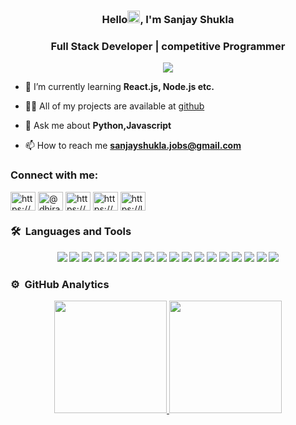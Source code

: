 <h3 align="center">Hello<img src="https://raw.githubusercontent.com/MartinHeinz/MartinHeinz/master/wave.gif" width="20px">, I'm Sanjay Shukla </h3>

<h3 align="center">Full Stack Developer | competitive Programmer </h3>
	
<p align="center">
  <img src="https://komarev.com/ghpvc/?username=Sanjay01112000&color=blueviolet&style=flat">
</p>

- 🌱 I’m currently learning **React.js, Node.js etc.**

- 👨‍💻 All of my projects are available at [github](https://github.com/Sanjay01112000)

- 💬 Ask me about **Python,Javascript**

- 📫 How to reach me **sanjayshukla.jobs@gmail.com**


<h3 align="left">Connect with me:</h3>
<p align="left">
<a href="https://linkedin.com/in/https://www.linkedin.com/in/sanjayshukla0111/" target="blank"><img align="center" src="https://raw.githubusercontent.com/rahuldkjain/github-profile-readme-generator/master/src/images/icons/Social/linked-in-alt.svg" alt="https://www.linkedin.com/in/sanjayshukla0111/" height="30" width="40" /></a>
<a href="https://medium.com/@dhirajshukla2000" target="blank"><img align="center" src="https://raw.githubusercontent.com/rahuldkjain/github-profile-readme-generator/master/src/images/icons/Social/medium.svg" alt="@dhirajshukla2000" height="30" width="40" /></a>
<a href="https://www.codechef.com/users/https://www.codechef.com/users/sanjay_1" target="blank"><img align="center" src="https://cdn.jsdelivr.net/npm/simple-icons@3.1.0/icons/codechef.svg" alt="https://www.codechef.com/users/sanjay_1" height="30" width="40" /></a>
<a href="https://www.hackerrank.com/https://www.hackerrank.com/dhirajshukla2000" target="blank"><img align="center" src="https://raw.githubusercontent.com/rahuldkjain/github-profile-readme-generator/master/src/images/icons/Social/hackerrank.svg" alt="https://www.hackerrank.com/dhirajshukla2000" height="30" width="40" /></a>
<a href="https://www.leetcode.com/https://leetcode.com/u/dhirajshukla01/" target="blank"><img align="center" src="https://raw.githubusercontent.com/rahuldkjain/github-profile-readme-generator/master/src/images/icons/Social/leet-code.svg" alt="https://leetcode.com/u/dhirajshukla01/" height="30" width="40" /></a>
</p>


### 🛠 &nbsp;Languages and Tools

<p align="center">
  <img src="https://img.shields.io/badge/-JavaScript-%23F7DF1C?style=for-the-badge&logo=javascript&logoColor=000000&labelColor=%23F7DF1C&color=%23FFCE5A" />
  <img src="https://img.shields.io/badge/C%2B%2B-00599C?style=for-the-badge&logo=c%2B%2B&logoColor=white" />
  <img src="http://img.shields.io/badge/-Python-3776AB?style=for-the-badge&logo=python&logoColor=ffffff" />
  <img src="https://img.shields.io/badge/Dart-0175C2?style=for-the-badge&logo=dart&logoColor=white" />
  <img src="https://img.shields.io/badge/-HTML5-%23E44D27?style=for-the-badge&logo=html5&logoColor=ffffff" />
  <img src="https://img.shields.io/badge/-CSS3-%231572B6?style=for-the-badge&logo=css3" />
  <img src="https://img.shields.io/badge/-Sass-%23CC6699?style=for-the-badge&logo=sass&logoColor=ffffff" />
  <img src="https://img.shields.io/badge/-React-61DAFB?style=for-the-badge&logo=react&logoColor=ffffff" />
  <img src="https://img.shields.io/badge/Flutter-02569B?style=for-the-badge&logo=flutter&logoColor=white" />
  <img src="https://img.shields.io/badge/-Git-%23F05032?style=for-the-badge&logo=git&logoColor=%23ffffff" />
  <img src="https://img.shields.io/badge/-GitHub-181717?style=for-the-badge&logo=github" />
  <img src="https://img.shields.io/badge/-Nodejs-339933?style=for-the-badge&logo=Node.js&logoColor=ffffff" />
  <img src="https://img.shields.io/badge/-npm-CB3837?style=for-the-badge&logo=npm" />
  <img src="https://img.shields.io/badge/-Firebase-FFCA28?style=for-the-badge&logo=firebase&logoColor=ffffff" />
  <img src="https://img.shields.io/badge/MongoDB-4EA94B?style=for-the-badge&logo=mongodb&logoColor=white" />
  <img src="https://img.shields.io/badge/Markdown-000000?style=for-the-badge&logo=markdown&logoColor=white" />
  <img src="http://img.shields.io/badge/-VS%20Code-007ACC?style=for-the-badge&logo=visual-studio-code&logoColor=ffffff" />
  <img src="http://img.shields.io/badge/-Linux-0078D6?style=for-the-badge&logo=linux&logoColor=ffffff" />
</p>

### ⚙️ &nbsp;GitHub Analytics

<p align="center">
<a href="https://github.com/blackhat955">
  <img height="180em" src="https://github-readme-stats-eight-theta.vercel.app/api?username=Sanjay01112000&show_icons=true&theme=algolia&include_all_commits=true&count_private=true"/>
  <img height="180em" src="https://github-readme-stats-eight-theta.vercel.app/api/top-langs/?username=Sanjay01112000&layout=compact&langs_count=16&theme=algolia"/>
</a>
</p>



